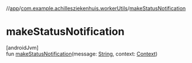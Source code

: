 //[app](../../index.md)/[com.example.achillesziekenhuis.workerUtils](index.md)/[makeStatusNotification](make-status-notification.md)

# makeStatusNotification

[androidJvm]\
fun [makeStatusNotification](make-status-notification.md)(message: [String](https://kotlinlang.org/api/latest/jvm/stdlib/kotlin/-string/index.html), context: [Context](https://developer.android.com/reference/kotlin/android/content/Context.html))

